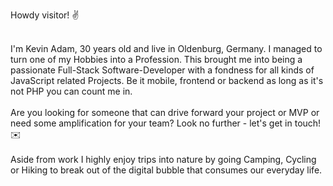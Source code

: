 Howdy visitor! ✌️

\
I'm Kevin Adam, 30 years old and live in Oldenburg, Germany. I managed to turn one of my Hobbies into a Profession. This brought me into being a passionate Full-Stack Software-Developer with a fondness for all kinds of JavaScript related Projects. Be it mobile, frontend or backend as long as it's not PHP you can count me in.
\
\
Are you looking for someone that can drive forward your project or MVP or need some amplification for your team? 
Look no further - let's get in touch! ✉️
\
\
Aside from work I highly enjoy trips into nature by going Camping, Cycling or Hiking to break out of the digital bubble that consumes our everyday life.
